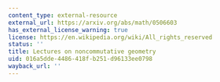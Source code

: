 ```yaml
---
content_type: external-resource
external_url: https://arxiv.org/abs/math/0506603
has_external_license_warning: true
license: https://en.wikipedia.org/wiki/All_rights_reserved
status: ''
title: Lectures on noncommutative geometry
uid: 016a5dde-4486-418f-b251-d96133ee0798
wayback_url: ''
---
```

